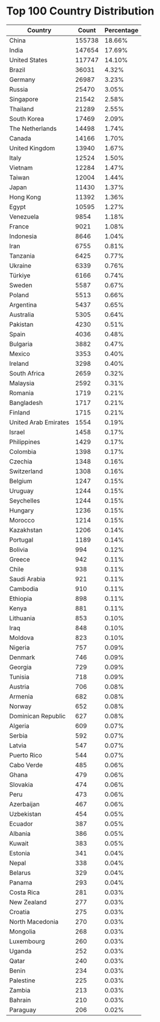 # Top 100 Country Distribution
| Country | Count | Percentage |
|----|----|----|
| China | 155738 | 18.66% |
| India | 147654 | 17.69% |
| United States | 117747 | 14.10% |
| Brazil | 36031 | 4.32% |
| Germany | 26987 | 3.23% |
| Russia | 25470 | 3.05% |
| Singapore | 21542 | 2.58% |
| Thailand | 21289 | 2.55% |
| South Korea | 17469 | 2.09% |
| The Netherlands | 14498 | 1.74% |
| Canada | 14166 | 1.70% |
| United Kingdom | 13940 | 1.67% |
| Italy | 12524 | 1.50% |
| Vietnam | 12284 | 1.47% |
| Taiwan | 12004 | 1.44% |
| Japan | 11430 | 1.37% |
| Hong Kong | 11392 | 1.36% |
| Egypt | 10595 | 1.27% |
| Venezuela | 9854 | 1.18% |
| France | 9021 | 1.08% |
| Indonesia | 8646 | 1.04% |
| Iran | 6755 | 0.81% |
| Tanzania | 6425 | 0.77% |
| Ukraine | 6339 | 0.76% |
| Türkiye | 6166 | 0.74% |
| Sweden | 5587 | 0.67% |
| Poland | 5513 | 0.66% |
| Argentina | 5437 | 0.65% |
| Australia | 5305 | 0.64% |
| Pakistan | 4230 | 0.51% |
| Spain | 4036 | 0.48% |
| Bulgaria | 3882 | 0.47% |
| Mexico | 3353 | 0.40% |
| Ireland | 3298 | 0.40% |
| South Africa | 2659 | 0.32% |
| Malaysia | 2592 | 0.31% |
| Romania | 1719 | 0.21% |
| Bangladesh | 1717 | 0.21% |
| Finland | 1715 | 0.21% |
| United Arab Emirates | 1554 | 0.19% |
| Israel | 1458 | 0.17% |
| Philippines | 1429 | 0.17% |
| Colombia | 1398 | 0.17% |
| Czechia | 1348 | 0.16% |
| Switzerland | 1308 | 0.16% |
| Belgium | 1247 | 0.15% |
| Uruguay | 1244 | 0.15% |
| Seychelles | 1244 | 0.15% |
| Hungary | 1236 | 0.15% |
| Morocco | 1214 | 0.15% |
| Kazakhstan | 1206 | 0.14% |
| Portugal | 1189 | 0.14% |
| Bolivia | 994 | 0.12% |
| Greece | 942 | 0.11% |
| Chile | 938 | 0.11% |
| Saudi Arabia | 921 | 0.11% |
| Cambodia | 910 | 0.11% |
| Ethiopia | 898 | 0.11% |
| Kenya | 881 | 0.11% |
| Lithuania | 853 | 0.10% |
| Iraq | 848 | 0.10% |
| Moldova | 823 | 0.10% |
| Nigeria | 757 | 0.09% |
| Denmark | 746 | 0.09% |
| Georgia | 729 | 0.09% |
| Tunisia | 718 | 0.09% |
| Austria | 706 | 0.08% |
| Armenia | 682 | 0.08% |
| Norway | 652 | 0.08% |
| Dominican Republic | 627 | 0.08% |
| Algeria | 609 | 0.07% |
| Serbia | 592 | 0.07% |
| Latvia | 547 | 0.07% |
| Puerto Rico | 544 | 0.07% |
| Cabo Verde | 485 | 0.06% |
| Ghana | 479 | 0.06% |
| Slovakia | 474 | 0.06% |
| Peru | 473 | 0.06% |
| Azerbaijan | 467 | 0.06% |
| Uzbekistan | 454 | 0.05% |
| Ecuador | 387 | 0.05% |
| Albania | 386 | 0.05% |
| Kuwait | 383 | 0.05% |
| Estonia | 341 | 0.04% |
| Nepal | 338 | 0.04% |
| Belarus | 329 | 0.04% |
| Panama | 293 | 0.04% |
| Costa Rica | 281 | 0.03% |
| New Zealand | 277 | 0.03% |
| Croatia | 275 | 0.03% |
| North Macedonia | 270 | 0.03% |
| Mongolia | 268 | 0.03% |
| Luxembourg | 260 | 0.03% |
| Uganda | 252 | 0.03% |
| Qatar | 240 | 0.03% |
| Benin | 234 | 0.03% |
| Palestine | 225 | 0.03% |
| Zambia | 213 | 0.03% |
| Bahrain | 210 | 0.03% |
| Paraguay | 206 | 0.02% |
